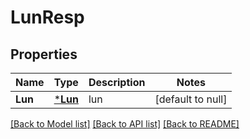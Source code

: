# LunResp

## Properties
Name | Type | Description | Notes
------------ | ------------- | ------------- | -------------
**Lun** | [***Lun**](Lun.md) | lun | [default to null]

[[Back to Model list]](../README.md#documentation-for-models) [[Back to API list]](../README.md#documentation-for-api-endpoints) [[Back to README]](../README.md)


